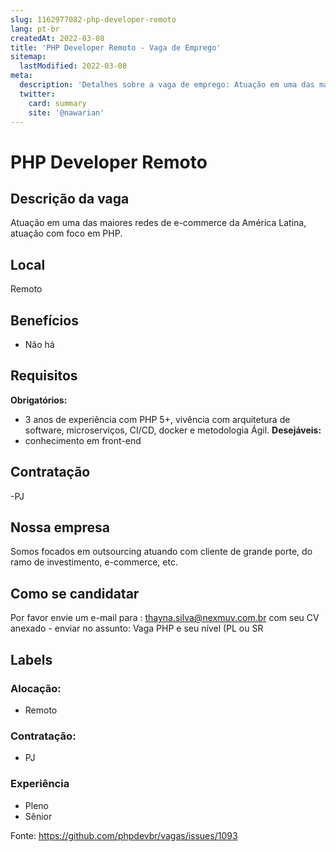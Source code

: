 ```yaml
---
slug: 1162977082-php-developer-remoto
lang: pt-br
createdAt: 2022-03-08
title: 'PHP Developer Remoto - Vaga de Emprego'
sitemap:
  lastModified: 2022-03-08
meta:
  description: 'Detalhes sobre a vaga de emprego: Atuação em uma das maiores redes de e-commerce da América Latina, atuação com foco em PHP.'
  twitter:
    card: summary
    site: '@nawarian'
---
```


# PHP Developer Remoto

<!--
==================================================
POR FAVOR, SÓ POSTE SE A VAGA FOR PARA DESENVOLVEDOR(A) PHP!

Não faça distinção de gênero no titulo da vaga.

Use: "PHP Developer" ao invés de "Desenvolvedor PHP" \o/

Exemplo: `[São Paulo/SP] PHP Developer na Nome da Empresa`

Evite fugir do padrão, isso só dá trabalho aos administradores,
pois os títulos são padronizados.
==================================================
-->

## Descrição da vaga

Atuação em uma das maiores redes de e-commerce da América Latina, atuação com foco em PHP. 

## Local

Remoto 

## Benefícios

- Não há 

## Requisitos

**Obrigatórios:**
- 3 anos de experiência com PHP 5+, vivência com arquitetura de software, microserviços, CI/CD, docker  e metodologia Ágil. 
**Desejáveis:**
- conhecimento em front-end

## Contratação

-PJ 

## Nossa empresa

Somos focados em outsourcing atuando com cliente de grande porte, do ramo de investimento, e-commerce, etc.

## Como se candidatar

Por favor envie um e-mail para : thayna.silva@nexmuv.com.br com seu CV anexado - enviar no assunto: Vaga PHP e seu nível (PL ou SR 

## Labels

<!-- Escolha abaixo, apague as que não fizerem sentido: -->
### Alocação:
- Remoto

### Contratação:
- PJ

### Experiência
- Pleno
- Sênior


Fonte: https://github.com/phpdevbr/vagas/issues/1093